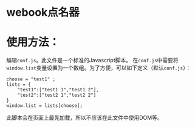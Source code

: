 ﻿webook点名器
======

使用方法：
======
编辑`conf.js`。此文件是一个标准的Javascript脚本。
在`conf.js`中需要将`window.list`变量设置为一个数组。为了方便，可以如下定义（默认`conf.js`）：
```
choose = "test1" ;
lists = {
	"test1":["test1 1","test1 2"],
	"test2":["test2 1","test2 2"]
}
window.list = lists[choose];
```

此脚本会在页面上最先加载，所以不应该在此文件中使用DOM等。